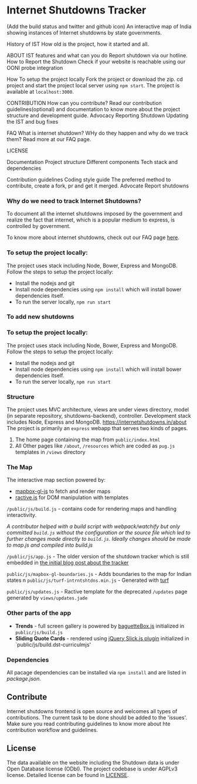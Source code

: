 # Internet Shutdowns Tracker
(Add the build status and twitter and github icon)
An interactive map of India showing instances of Internet shutdowns by state governments.


History of IST
 How old is the project, how it started and all.

ABOUT IST
features and what can you do
 Report shutdown via our hotline.
 How to Report the Shutdown
 Check if your website is reachable using our OONI probe integration

How To setup the project locally
 Fork the project or download the zip.
 cd project and start the project local server using `npm start`.
 The project is available at `localhost:3000`.

CONTRIBUTION
How can you contribute? Read our contribution guidelines(optional) and documentation to know more about the project structure and development guide.
 Advocacy
 Reporting Shutdown 
 Updating the IST and bug fixes

FAQ
 What is internet shutdown?
 WHy do they happen and why do we track them?
 Read more at our FAQ page.

LICENSE


Documentation 
 Project structure
 Different components
 Tech stack and dependencies

Contribution guidelines
 Coding style guide
 The preferred method to contribute, create a fork, pr and get it merged.
 Advocate
 Report shutdowns

### Why do we need to track Internet Shutdowns?
To document all the internet shutdowns imposed by the government and realize the fact that internet, which is a popular medium to express, is controlled by government.

To know more about internet shutdowns, check out our FAQ page [here](https://internetshutdowns.in/about).

### To setup the project locally:
The project uses stack including Node, Bower, Express and MongoDB. Follow the steps to setup the project locally:
* Install the nodejs and git
* Install node dependencies using `npm install` which will install bower dependencies itself.
* To run the server locally, `npm run start`


### To add new shutdowns

### To setup the project locally:
The project uses stack including Node, Bower, Express and MongoDB. Follow the steps to setup the project locally:
* Install the nodejs and git
* Install node dependencies using `npm install` which will install bower dependencies itself.
* To run the server locally, `npm run start`

### Structure
The project uses MVC architecture, views are under views directory, model (in separate repository, shutdowns-backend), controller. Development stack includes Node, Express and MongoDB.
https://internetshutdowns.in/about
The project is primarily an `express` webapp that serves two kinds of pages.
1. The home page containing the map from `public/index.html`
2. All Other pages like `/about`, `/resources` which are coded as `pug.js` templates in `/views` directory

### The Map
The interactive map section powered by:
* [mapbox-gl-js](https://github.com/mapbox/mapbox-gl-js) to fetch and render maps
* [ractive.js](https://github.com/ractivejs/ractive) for DOM manipulation with templates

`/public/js/build.js` - contains code for rendering maps and handling interactivity.

*A contributor helped with a build script with webpack/watchify but only committed `build.js`
without the configuration or the source file which led to further changes made
directly to `build.js`. Ideally changes should be made to map.js and compiled into build.js*

`/public/js/app.js` - The older version of the shutdown tracker which is still
embedded in [the initial blog post about the tracker](https://sflc.in/internet-shutdown-tracker-india-20132016)

`public/js/mapbox-gl-boundaries.js` - Adds boundaries to the map for Indian states
n
`public/js/turf-intrntshtdns.min.js` - Generated with [turf](https://docs.mapbox.com/help/glossary/turf/)

`public/js/updates.js` - Ractive template for the deprecated `/updates` page
generated by `views/updates.jade`

### Other parts of the app
* **Trends** - full screen gallery is powered by [baguetteBox.js](https://feimosi.github.io/baguetteBox.js/)
initialized in `public/js/build.js`
* **Sliding Quote Cards** - rendered using [jQuery Slick.js plugin](http://kenwheeler.github.io/slick/)
initialized in `public/js/build.dst-curriculmjs'


### Dependencies
All pacage dependencies can be installed via `npm install` and are listed in *package.json*.

## Contribute
Internet shutdowns frontend is open source and welcomes all types of contributions. The current task to be done should be added to the 'issues'. Make sure you read contributing guidelines to know more about hte contribution workflow and guidelines.

## License
The data available on the website including the Shutdown data is under Open Database license (ODbl). The project codebase is under AGPLv3 license. Detailed license can be found in [LICENSE](./LICENSE).



